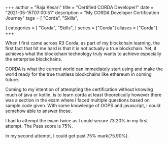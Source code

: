 +++
author = "Raja Kesari"
title = "Certified CORDA Developer!"
date = "2021-05-15T07:00:51"
description = "My CORDA Developer Certification Journey"
tags = [
    "Corda",
    "Skills",

]
categories = [
    "Corda",
    "Skills",
]
series = ["Corda"]
aliases = ["Corda"]
+++

When I first came across R3 Corda, as part of my blockchain learning, the first fact that hit me hard is that it is not actually a true blockchain. Yet, it achieves what the blockchain technology truly wants to achieve especially the enterprise blockchains.
<!--more-->

CORDA is what the current world can immediately start using and make the world ready for the true trustless blockchains like ethereum in coming future.

Coming to my intention of attempting the certification without knowing much of java or kotlin, is to learn corda at least theoretically however there was a section in the exam where I faced multiple questions based on sample code given. With some knowledge of OOPS and javascript, I could somehow able to answer those. 

I had to attempt the exam twice as I could secure 73.20% in my first attempt. The Pass score is 75%.

In my second attempt, I could get past 75% mark(75.90%).


<div data-iframe-width="150" data-iframe-height="270" data-share-badge-id="1ead420b-9133-4966-a22c-44741c3153a8" data-share-badge-host="https://www.credly.com"></div><script type="text/javascript" async src="//cdn.credly.com/assets/utilities/embed.js"></script>